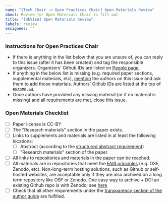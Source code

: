 ```yaml
---
name: "[Tech Chair -> Open Practices Chair] Open Materials Review"
about: Review for Open Materials Chair to fill out
title: "[REVIEW] Open Materials Review"
labels: review
assignees: ''
---
```


<!--
## DO NOT EDIT THIS FILE OUTSIDE OF THE journalovi/jovi-workflows REPOSITORY
##
## This file is automatically updated in all repositories within the journalovi
## Github organization whenever the version in journalovi/jovi-workflows is
## changed, so any other edits will be overwritten. To update this file, make
## a commit or pull request at https://github.com/journalovi/jovi-workflows
-->

### Instructions for Open Practices Chair
- If there is anything in the list below that you are unsure of, you can reply to this issue (after it has been created) and tag the responsible organizers. Organizers' Github IDs are listed on [People page](https://www.journalovi.org/people.html).
- If anything in the below list is missing (e.g. required paper sections, supplemental materials, etc), [mention](https://docs.github.com/en/get-started/writing-on-github/getting-started-with-writing-and-formatting-on-github/basic-writing-and-formatting-syntax#mentioning-people-and-teams) the authors on this issue and ask them to add those materials. Authors' Github IDs are listed at the top of `README.md`.
- Once authors have provided any missing material (or if no material is missing) and all requirements are met, close this issue.

### Open Materials Checklist
- [ ] Paper license is CC-BY
- [ ] The "Research materials" section in the paper exists.
- [ ] Links to supplements and materials are listed in at least the following locations:
   - [ ] Abstract (according to the [structured abstract requirement](https://www.journalovi.org/author-guide.html#abstract))
   - [ ] "Research materials" section of the paper.
- [ ] All links to repositories and materials in the paper can be reached.
- [ ] All materials are in repositories that meet the [FAIR principles](https://www.go-fair.org/fair-principles/) (e.g. OSF, Zenodo, etc). Non-long-term hosting solutions, such as Github or self-hosted websites, are acceptable only if they are also archived on a long term repository like OSF or Zenodo. One easy way to archive + DOI an existing Github repo is with Zenodo; see [here](https://docs.github.com/en/repositories/archiving-a-github-repository/referencing-and-citing-content)
- [ ] Check that all other requirements under the [transparency section of the author guide](https://www.journalovi.org/author-guide.html#transparency-requirements) are fulfilled.
